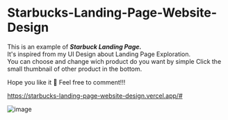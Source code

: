 # Starbucks-Landing-Page-Website-Design

This is an example of <b><i>Starbuck Landing Page.</i></b> <br />
It's inspired from my UI Design about Landing Page Exploration. <br />
You can choose and change wich product do you want by simple Click the small thumbnail of other product in the bottom.

Hope you like it 🤟
Feel free to comment!!!

https://starbucks-landing-page-website-design.vercel.app/#

![image](https://user-images.githubusercontent.com/81999158/144353444-31a664fd-d6e9-4259-b1bd-d0996dd404b6.png)
